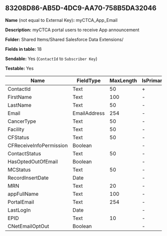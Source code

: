 ## 83208D86-AB5D-4DC9-AA70-758B5DA32046

**Name** (not equal to External Key)**:** myCTCA_App_Email

**Description:** myCTCA portal users to receive App announcement

**Folder:** Shared Items/Shared Salesforce Data Extensions/

**Fields in table:** 18

**Sendable:** Yes (`ContactId` to `Subscriber Key`)

**Testable:** Yes

| Name | FieldType | MaxLength | IsPrimaryKey | IsNullable | DefaultValue |
| --- | --- | --- | --- | --- | --- |
| ContactId | Text | 50 | + | - |  |
| FirstName | Text | 100 | - | + |  |
| LastName | Text | 50 | - | + |  |
| Email | EmailAddress | 254 | - | + |  |
| CancerType | Text | 50 | - | + |  |
| Facility | Text | 50 | - | + |  |
| CFStatus | Text | 50 | - | + |  |
| CFReceiveInfoPermission | Boolean |  | - | + |  |
| ContactStatus | Text | 50 | - | + |  |
| HasOptedOutOfEmail | Boolean |  | - | + |  |
| MCStatus | Text | 50 | - | + |  |
| RecordInsertDate | Date |  | - | + | GETDATE() |
| MRN | Text | 20 | - | + |  |
| appFullName | Text | 100 | - | + |  |
| PortalEmail | Text | 254 | - | + |  |
| LastLogIn | Date |  | - | + |  |
| EPID | Text | 10 | - | + |  |
| CNetEmailOptOut | Boolean |  | - | + |  |
